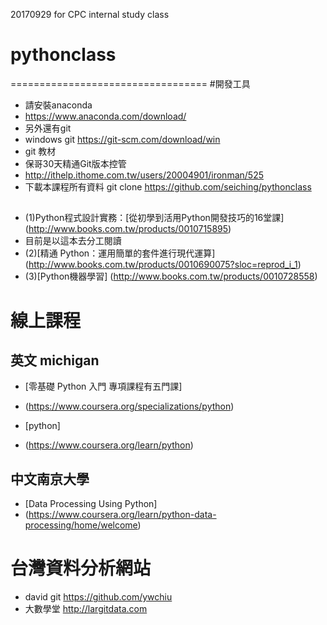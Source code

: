 ﻿20170929 for CPC internal study class

# pythonclass
==================================
#開發工具  
- 請安裝anaconda
- https://www.anaconda.com/download/
- 另外還有git 
- windows git https://git-scm.com/download/win
- git 教材
- 保哥30天精通Git版本控管
- http://ithelp.ithome.com.tw/users/20004901/ironman/525
- 下載本課程所有資料 git clone https://github.com/seiching/pythonclass

##
- (1)Python程式設計實務：[從初學到活用Python開發技巧的16堂課] (http://www.books.com.tw/products/0010715895)
- 目前是以這本去分工閱讀
- (2)[精通 Python：運用簡單的套件進行現代運算]
(http://www.books.com.tw/products/0010690075?sloc=reprod_i_1)
- (3)[Python機器學習]
(http://www.books.com.tw/products/0010728558)

# 線上課程
## 英文 michigan
- [零基礎 Python 入門 專項課程有五門課]

- (https://www.coursera.org/specializations/python)
- [python]
- (https://www.coursera.org/learn/python)


## 中文南京大學
- [Data Processing Using Python]
- (https://www.coursera.org/learn/python-data-processing/home/welcome)
# 台灣資料分析網站
- david git https://github.com/ywchiu
- 大數學堂 http://largitdata.com